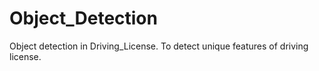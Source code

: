 # Object_Detection
Object detection in Driving_License. To detect unique features of driving license.
